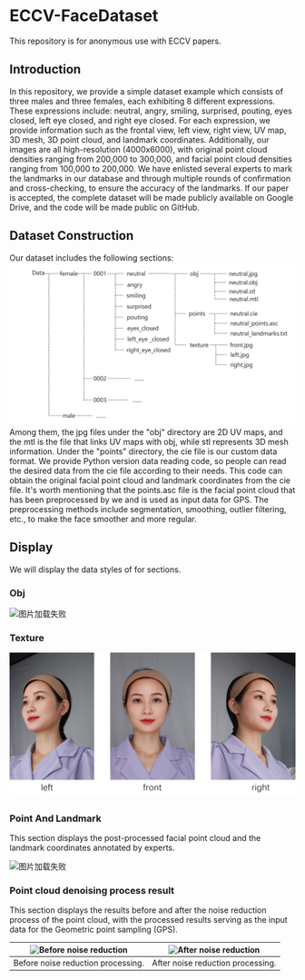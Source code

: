 # ECCV-FaceDataset

This repository is for anonymous use with ECCV papers.

## Introduction

In this repository, we provide a simple dataset example which consists of three males and three females, each exhibiting 8 different expressions. These expressions include: neutral, angry, smiling, surprised, pouting, eyes closed, left eye closed, and right eye closed. For each expression, we provide information such as the frontal view, left view, right view, UV map, 3D mesh, 3D point cloud, and landmark coordinates. Additionally, our images are all high-resolution (4000x6000), with original point cloud densities ranging from 200,000 to 300,000, and facial point cloud densities ranging from 100,000 to 200,000. We have enlisted several experts to mark the landmarks in our database and through multiple rounds of confirmation and cross-checking, to ensure the accuracy of the landmarks. If our paper is accepted, the complete dataset will be made publicly available on Google Drive, and the code will be made public on GitHub.

## Dataset Construction
Our dataset includes the following sections:
![图片加载失败](https://github.com/CCtwelve/Face-dataset/blob/main/display/structure.jpg)
Among them, the jpg files under the "obj" directory are 2D UV maps, and the mtl is the file that links UV maps with obj, while stl represents 3D mesh information. Under the "points" directory, the cie file is our custom data format. We provide Python version data reading code, so people can read the desired data from the cie file according to their needs. This code can obtain the original facial point cloud and landmark coordinates from the cie file. It's worth mentioning that the points.asc file is the facial point cloud that has been preprocessed by we and is used as input data for GPS. The preprocessing methods include segmentation, smoothing, outlier filtering,  etc., to make the face smoother and more regular.

## Display
We will display the data styles of for sections.

### Obj
![图片加载失败](https://github.com/CCtwelve/Face-dataset/blob/main/display/obj.gif)

### Texture
![图片加载失败](https://github.com/CCtwelve/Face-dataset/blob/main/display/texture.jpg)

### Point And Landmark

This section displays the post-processed facial point cloud and the landmark coordinates annotated by experts.

![图片加载失败](https://github.com/CCtwelve/Face-dataset/blob/main/display/points_and_landmark.gif)

### Point cloud denoising process result
This section displays the results before and after the noise reduction process of the point cloud, with the processed results serving as the input data for the  Geometric point sampling (GPS).
<center>

| ![Before noise reduction](https://github.com/CCtwelve/Face-dataset/blob/main/display/befor.gif) | ![After noise reduction](https://github.com/CCtwelve/Face-dataset/blob/main/display/after.gif) |
|:---:|:---:|
| Before noise reduction processing. | After noise reduction processing. |
</center>
 
